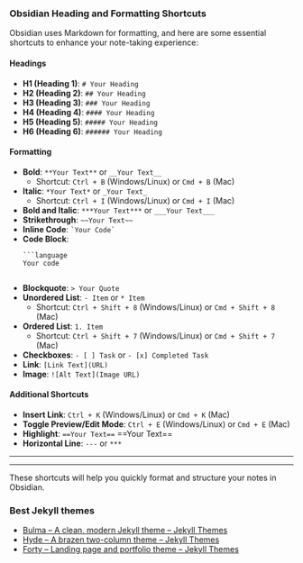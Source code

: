 ### Obsidian Heading and Formatting Shortcuts

Obsidian uses Markdown for formatting, and here are some essential shortcuts to enhance your note-taking experience:

#### Headings
- **H1 (Heading 1)**: `# Your Heading`
- **H2 (Heading 2)**: `## Your Heading`
- **H3 (Heading 3)**: `### Your Heading`
- **H4 (Heading 4)**: `#### Your Heading`
- **H5 (Heading 5)**: `##### Your Heading`
- **H6 (Heading 6)**: `###### Your Heading`

#### Formatting
- **Bold**: `**Your Text**` or `__Your Text__`
  - Shortcut: `Ctrl + B` (Windows/Linux) or `Cmd + B` (Mac)
- **Italic**: `*Your Text*` or `_Your Text_`
  - Shortcut: `Ctrl + I` (Windows/Linux) or `Cmd + I` (Mac)
- **Bold and Italic**: `***Your Text***` or `___Your Text___`
- **Strikethrough**: `~~Your Text~~`
- **Inline Code**: `` `Your Code` ``
- **Code Block**: 
  ```
  ```language
  Your code
  ```
  ```
- **Blockquote**: `> Your Quote`
- **Unordered List**: `- Item` or `* Item`
  - Shortcut: `Ctrl + Shift + 8` (Windows/Linux) or `Cmd + Shift + 8` (Mac)
- **Ordered List**: `1. Item`
  - Shortcut: `Ctrl + Shift + 7` (Windows/Linux) or `Cmd + Shift + 7` (Mac)
- **Checkboxes**: `- [ ] Task` or `- [x] Completed Task`
- **Link**: `[Link Text](URL)`
- **Image**: `![Alt Text](Image URL)`

#### Additional Shortcuts
- **Insert Link**: `Ctrl + K` (Windows/Linux) or `Cmd + K` (Mac)
- **Toggle Preview/Edit Mode**: `Ctrl + E` (Windows/Linux) or `Cmd + E` (Mac)
- **Highlight**: `==Your Text==` ==Your Text==
- **Horizontal Line**: `---` or `***` 
---
***


These shortcuts will help you quickly format and structure your notes in Obsidian.

### Best Jekyll themes
- [Bulma – A clean, modern Jekyll theme – Jekyll Themes](https://jekyllthemes.io/theme/bulma)
- [Hyde – A brazen two-column theme – Jekyll Themes](https://jekyllthemes.io/theme/hyde)
- [Forty – Landing page and portfolio theme – Jekyll Themes](https://jekyllthemes.io/theme/forty-jekyll-theme)
